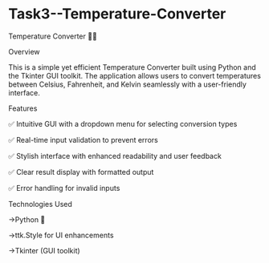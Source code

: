 # Task3--Temperature-Converter

Temperature Converter 🧊🔥

Overview

This is a simple yet efficient Temperature Converter built using Python and the Tkinter GUI toolkit. The application allows users to convert temperatures between Celsius, Fahrenheit, and Kelvin seamlessly with a user-friendly interface.

Features

✅ Intuitive GUI with a dropdown menu for selecting conversion types 

✅ Real-time input validation to prevent errors

✅ Stylish interface with enhanced readability and user feedback 

✅ Clear result display with formatted output

✅ Error handling for invalid inputs


Technologies Used

->Python 🐍

->ttk.Style for UI enhancements


->Tkinter (GUI toolkit)

